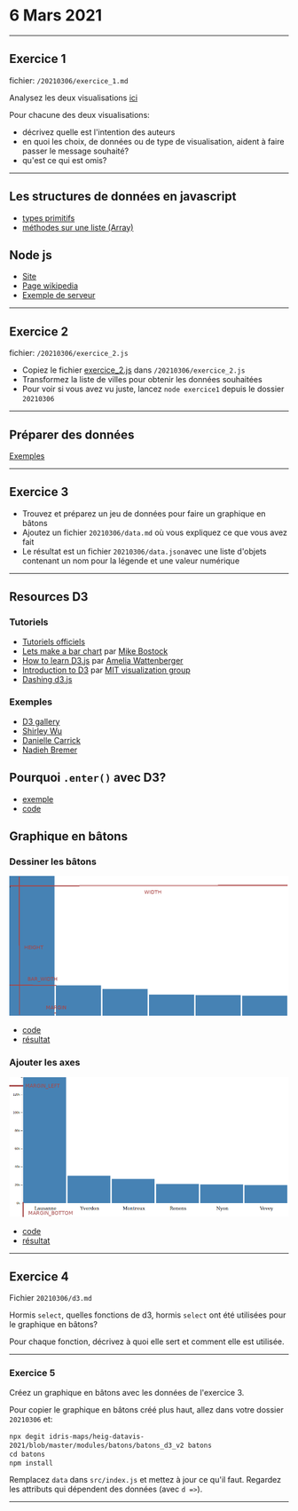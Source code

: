 # 6 Mars 2021

---

## Exercice 1

fichier: `/20210306/exercice_1.md`

Analysez les deux visualisations [ici](exercice_1.md)

Pour chacune des deux visualisations:

- décrivez quelle est l'intention des auteurs
- en quoi les choix, de données ou de type de visualisation, aident à faire passer le message souhaité?
- qu'est ce qui est omis?

---

## Les structures de données en javascript

* [types primitifs](https://observablehq.com/@idris-maps/structure-de-donnees-javascript)
* [méthodes sur une liste (Array)](https://observablehq.com/@idris-maps/methodes-sur-une-liste-array)

## Node js

* [Site](https://nodejs.org)
* [Page wikipedia](https://fr.wikipedia.org/wiki/Node.js)
* [Exemple de serveur](server.js)

---

## Exercice 2

fichier: `/20210306/exercice_2.js`

* Copiez le fichier [exercice_2.js](https://raw.githubusercontent.com/idris-maps/heig-datavis-2021/master/20210306/exercice_2.js) dans `/20210306/exercice_2.js`
* Transformez la liste de villes pour obtenir les données souhaitées
* Pour voir si vous avez vu juste, lancez `node exercice1` depuis le dossier `20210306`

---

## Préparer des données

[Exemples](https://github.com/idris-maps/heig-datavis-2021/blob/master/modules/preparer_des_donnees/readme.md)

---

## Exercice 3

* Trouvez et préparez un jeu de données pour faire un graphique en bâtons
* Ajoutez un fichier `20210306/data.md` où vous expliquez ce que vous avez fait
* Le résultat est un fichier `20210306/data.json`avec une liste d'objets contenant un nom pour la légende et une valeur numérique

---

## Resources D3

### Tutoriels

* [Tutoriels officiels](https://github.com/d3/d3/wiki/Tutorials)
* [Lets make a bar chart](https://observablehq.com/@d3/lets-make-a-bar-chart) par [Mike Bostock](https://observablehq.com/@mbostock)
* [How to learn D3.js](https://wattenberger.com/blog/d3) par [Amelia Wattenberger](https://wattenberger.com/)
* [Introduction to D3](https://observablehq.com/@mitvis/introduction-to-d3) par [MIT visualization group](http://vis.csail.mit.edu/)
* [Dashing d3.js](https://www.dashingd3js.com/table-of-contents)

### Exemples

* [D3 gallery](https://observablehq.com/@d3/gallery)
* [Shirley Wu](https://sxywu.com/)
* [Danielle Carrick](http://daniellecarrick.com/)
* [Nadieh Bremer](https://www.visualcinnamon.com/)


## Pourquoi `.enter()` avec D3?

* [exemple](http://heig-datavis-2021.surge.sh/enter_update_exit)
* [code](https://github.com/idris-maps/heig-datavis-2021/tree/master/modules/enter_update_exit)

## Graphique en bâtons

### Dessiner les bâtons

![Dimension](https://raw.githubusercontent.com/idris-maps/heig-datavis-2020/master/modules/graphique_batons_1/dimensions_batons.png)

* [code](https://github.com/idris-maps/heig-datavis-2021/blob/master/modules/batons/batons_d3_v1/src/index.js)
* [résultat](http://heig-datavis-2021.surge.sh/batons/d3_v1)

### Ajouter les axes

![Place pour les axes](https://raw.githubusercontent.com/idris-maps/heig-datavis-2020/master/modules/graphique_batons_2/dimensions.png)

* [code](https://github.com/idris-maps/heig-datavis-2021/blob/master/modules/batons/batons_d3_v2/src/index.js)
* [résultat](http://heig-datavis-2021.surge.sh/batons/d3_v2)

---

## Exercice 4

Fichier `20210306/d3.md`

Hormis `select`, quelles fonctions de d3, hormis `select` ont été utilisées pour le graphique en bâtons?

Pour chaque fonction, décrivez à quoi elle sert et comment elle est utilisée.

---

### Exercice 5

Créez un graphique en bâtons avec les données de l'exercice 3.

Pour copier le graphique en bâtons créé plus haut, allez dans votre dossier `20210306` et:

```
npx degit idris-maps/heig-datavis-2021/blob/master/modules/batons/batons_d3_v2 batons
cd batons
npm install
```

Remplacez `data` dans `src/index.js` et mettez à jour ce qu'il faut. Regardez les attributs qui dépendent des données (avec `d =>`).

---
